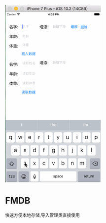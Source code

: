 ![image](https://github.com/RyanQinqhw/FMDB/blob/master/images/fmdb.gif)
# FMDB

快速方便本地存储,导入管理类直接使用

